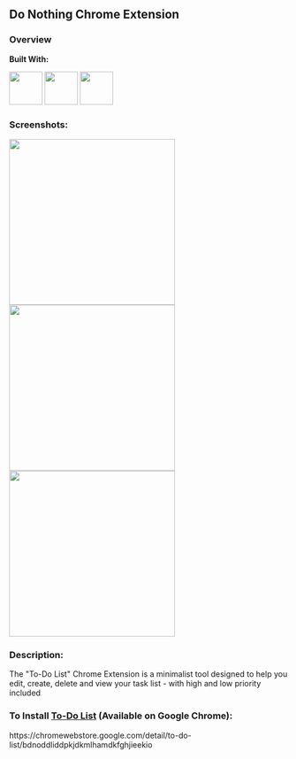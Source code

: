 ## Do Nothing Chrome Extension

### Overview

**Built With:**
<p align="left"> 
  <img height="60" src="https://cdn.svgporn.com/logos/html-5.svg" width="60">
  <img height="60" src="https://cdn.svgporn.com/logos/css-3.svg" width="60">
  <img height="60" src="https://cdn.svgporn.com/logos/javascript.svg" width="60">
</p>

### Screenshots:
<img src="https://github.com/quezera97/task_list_chrome_ext/assets/66286710/e025cfc6-ddb8-4d8a-9d7d-10bb49c78773" width="300" height="300">
<img src="https://github.com/quezera97/task_list_chrome_ext/assets/66286710/f3bac8d7-92e5-43af-877a-f18f45483c42" width="300" height="300">
<img src="https://github.com/quezera97/task_list_chrome_ext/assets/66286710/135f6e1e-f3fb-4396-8664-de3b4da52270" width="300" height="300">

### Description:

The "To-Do List" Chrome Extension is a minimalist tool designed to help you edit, create, delete and view your task list - with high and low priority included

### To Install <a href="https://chromewebstore.google.com/detail/to-do-list/bdnoddliddpkjdkmlhamdkfghjieekio" target="_blank">To-Do List</a> (Available on Google Chrome):
<p>https://chromewebstore.google.com/detail/to-do-list/bdnoddliddpkjdkmlhamdkfghjieekio</p>
